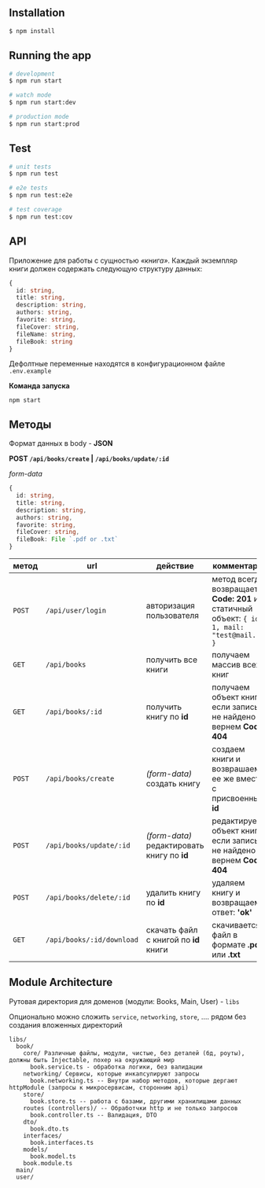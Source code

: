 ## Installation

```bash
$ npm install
```

## Running the app

```bash
# development
$ npm run start

# watch mode
$ npm run start:dev

# production mode
$ npm run start:prod
```

## Test

```bash
# unit tests
$ npm run test

# e2e tests
$ npm run test:e2e

# test coverage
$ npm run test:cov
```

## API

Приложение для работы с сущностью _«книга»_. Каждый экземпляр книги должен содержать следующую структуру данных:

```typescript
{
  id: string,
  title: string,
  description: string,
  authors: string,
  favorite: string,
  fileCover: string,
  fileName: string,
  fileBook: string
}
```

Дефолтные переменные находятся в конфигурационном файле `.env.example`

**Команда запуска**

`npm start`

## Методы

Формат данных в body - **JSON**

**POST `/api/books/create` | `/api/books/update/:id`**

_form-data_

```typescript
{
  id: string,
  title: string,
  description: string,
  authors: string,
  favorite: string,
  fileCover: string,
  fileBook: File `.pdf or .txt`
}
```

| метод  | url                       | действие                                    | комментарий                                                                                 |
| ------ | ------------------------- | ------------------------------------------- | ------------------------------------------------------------------------------------------- |
| `POST` | `/api/user/login`         | авторизация пользователя                    | метод всегда возвращает **Code: 201** и статичный объект: `{ id: 1, mail: "test@mail.ru" }` |
| `GET`  | `/api/books`              | получить все книги                          | получаем массив всех книг                                                                   |
| `GET`  | `/api/books/:id`          | получить книгу по **id**                    | получаем объект книги, если запись не найдено вернем **Code: 404**                          |
| `POST` | `/api/books/create`       | _(form-data)_ создать книгу                 | создаем книги и возврашаем ее же вместе с присвоенным **id**                                |
| `POST` | `/api/books/update/:id`   | _(form-data)_ редактировать книгу по **id** | редактируем объект книги, если запись не найдено вернем **Code: 404**                       |
| `POST` | `/api/books/delete/:id`   | удалить книгу по **id**                     | удаляем книгу и возвращаем ответ: **'ok'**                                                  |
| `GET`  | `/api/books/:id/download` | скачать файл с книгой по **id** книги       | скачивается файл в формате **.pdf** или **.txt**                                            |

## Module Architecture

Рутовая директория для доменов (модули: Books, Main, User) - `libs`

Опционально можно сложить `service`, `networking`, `store`, .... рядом без создания вложенных директорий

```
libs/
  book/
    core/ Различные файлы, модули, чистые, без деталей (бд, роуты), должны быть Injectable, похер на окружающий мир
      book.service.ts - обработка логики, без валидации
    networking/ Сервисы, которые инкапсулируют запросы
      book.networking.ts -- Внутри набор методов, которые дергают httpModule (запросы к микросервисам, сторонним api)
    store/
      book.store.ts -- работа с базами, другими хранилищами данных
    routes (controllers)/ -- Обработчки http и не только запросов
      book.controller.ts -- Валидация, DTO
    dto/
      book.dto.ts
    interfaces/
      book.interfaces.ts
    models/
      book.model.ts
    book.module.ts
  main/
  user/
```
